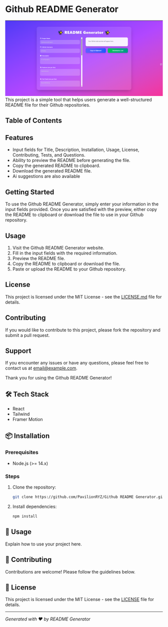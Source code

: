 # Github README Generator
<!-- image of the project  -->
![alt text](image.png)
This project is a simple tool that helps users generate a well-structured README file for their Github repositories. 

## Table of Contents
## Features
- Input fields for Title, Description, Installation, Usage, License, Contributing, Tests, and Questions.
- Ability to preview the README before generating the file.
- Copy the generated README to clipboard.
- Download the generated README file.
- Ai suggestions are also available 

## Getting Started
To use the Github README Generator, simply enter your information in the input fields provided. Once you are satisfied with the preview, either copy the README to clipboard or download the file to use in your Github repository.

## Usage
1. Visit the Github README Generator website.
2. Fill in the input fields with the required information.
3. Preview the README file.
4. Copy the README to clipboard or download the file.
5. Paste or upload the README to your Github repository.

## License
This project is licensed under the MIT License - see the [LICENSE.md](LICENSE.md) file for details.

## Contributing
If you would like to contribute to this project, please fork the repository and submit a pull request.

## Support
If you encounter any issues or have any questions, please feel free to contact us at [email@example.com](mailto:email@example.com).

Thank you for using the Github README Generator!

## 🛠️ Tech Stack
- React
- Tailwind
- Framer Motion

## 📦 Installation

### Prerequisites
- Node.js (>= 14.x)

### Steps
1. Clone the repository:
   ```bash
   git clone https://github.com/PavilionRYZ/Github README Generator.git
   ```
2. Install dependencies:
   ```bash
   npm install
   ```


## 🚀 Usage
Explain how to use your project here.

## 🤝 Contributing
Contributions are welcome! Please follow the guidelines below.

## 📜 License
This project is licensed under the MIT License - see the [LICENSE](LICENSE) file for details.



---
*Generated with ❤️ by README Generator*